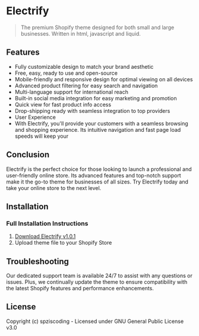 # Electrify

> The premium Shopify theme designed for both small and large businesses. Written in html, javascript and liquid.

## Features
  * Fully customizable design to match your brand aesthetic
  * Free, easy, ready to use and open-source
  * Mobile-friendly and responsive design for optimal viewing on all devices
  * Advanced product filtering for easy search and navigation
  * Multi-language support for international reach
  * Built-in social media integration for easy marketing and promotion
  * Quick view for fast product info access
  * Drop-shipping ready with seamless integration to top providers
  * User Experience
  * With Electrify, you'll provide your customers with a seamless browsing and shopping experience. Its intuitive navigation and fast page load speeds will keep your  

## Conclusion

Electrify is the perfect choice for those looking to launch a professional and user-friendly online store. Its advanced features and top-notch support make it the go-to theme for businesses of all sizes. Try Electrify today and take your online store to the next level.

## Installation 

### Full Installation Instructions
  1. [Download Electrify v1.0.1](https://codeload.github.com/spziscoding/electrify/zip/main)
  2. Upload theme file to your Shopify Store

## Troubleshooting

Our dedicated support team is available 24/7 to assist with any questions or issues. Plus, we continually update the theme to ensure compatibility with the latest Shopify features and performance enhancements.

## License
Copyright (c) spziscoding - Licensed under GNU General Public License v3.0
